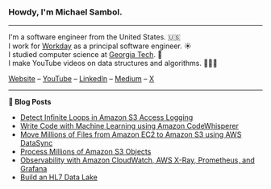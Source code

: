 ### Howdy, I'm Michael Sambol.

-------

I'm a software engineer from the United States. 🇺🇸\
I work for [Workday](https://github.com/Workday) as a principal software engineer. ☀️\
I studied computer science at [Georgia Tech](https://www.cc.gatech.edu/). 🐝\
I make YouTube videos on data structures and algorithms. 👨🏻‍💻

[Website](https://michaelsambol.com/) – [YouTube](https://www.youtube.com/@MichaelSambol) – [LinkedIn](https://www.linkedin.com/in/michael-sambol) – [Medium](https://michaelsambol.medium.com/) – [X](https://twitter.com/MikeSambol)

-------

**📝 Blog Posts**

- [Detect Infinite Loops in Amazon S3 Access Logging](https://michaelsambol.medium.com/detect-infinite-loops-in-amazon-s3-access-logging-bd389efdc55f)
- [Write Code with Machine Learning using Amazon CodeWhisperer](https://michaelsambol.medium.com/write-code-with-machine-learning-using-amazon-codewhisperer-fcfdd538e6c9)
- [Move Millions of Files from Amazon EC2 to Amazon S3 using AWS DataSync](https://michaelsambol.medium.com/move-millions-of-files-from-amazon-ec2-to-amazon-s3-using-aws-datasync-a15bb31a81a1)
- [Process Millions of Amazon S3 Objects](https://michaelsambol.medium.com/process-millions-of-amazon-s3-objects-28e280ef9e0a)
- [Observability with Amazon CloudWatch, AWS X-Ray, Prometheus, and Grafana](https://medium.com/cloud-native-daily/observability-with-amazon-cloudwatch-aws-x-ray-prometheus-and-grafana-b15708eeddbe)
- [Build an HL7 Data Lake](https://michaelsambol.medium.com/build-an-hl7-data-lake-e029e4af9c51)
